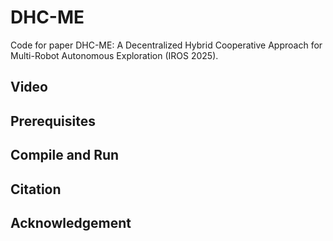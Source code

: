 # DHC-ME
Code for paper DHC-ME: A Decentralized Hybrid Cooperative Approach for
Multi-Robot Autonomous Exploration (IROS 2025).

## Video

## Prerequisites

## Compile and Run

## Citation

## Acknowledgement

